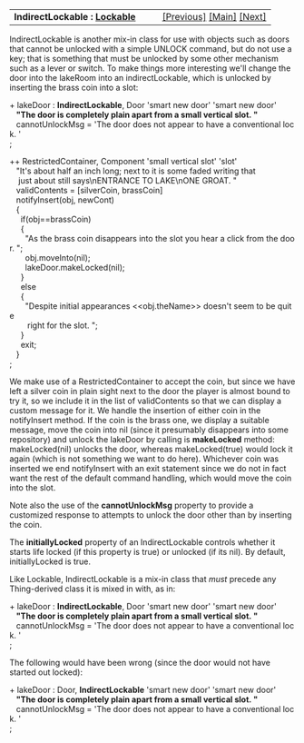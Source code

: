 <table width="100%" data-border="0" data-cellspacing="0"
data-cellpadding="3" data-bgcolor="#C0C0C0">
<colgroup>
<col style="width: 50%" />
<col style="width: 50%" />
</colgroup>
<tbody>
<tr>
<td style="text-align: left;"><strong>IndirectLockable : <a
href="lockable.htm">Lockable</a><br />
</strong></td>
<td style="text-align: right;"><a href="lockable.htm">[Previous]</a> <a
href="generalintroduction.htm">[Main]</a> <a
href="keyedcontainer.htm">[Next]</a></td>
</tr>
</tbody>
</table>

  
IndirectLockable is another mix-in class for use with objects such as
doors that cannot be unlocked with a simple UNLOCK command, but do not
use a key; that is something that must be unlocked by some other
mechanism such as a lever or switch. To make things more interesting
we'll change the door into the lakeRoom into an indirectLockable, which
is unlocked by inserting the brass coin into a slot:  
  
+ lakeDoor : **IndirectLockable**, Door 'smart new door' 'smart new door'  
   **"The door is completely plain apart from a small vertical slot. "**  
   cannotUnlockMsg = 'The door does not appear to have a conventional lock. '  
;  
  
++ RestrictedContainer, Component 'small vertical slot' 'slot'  
   "It's about half an inch long; next to it is some faded writing that  
    just about still says\nENTRANCE TO LAKE\nONE GROAT. "  
   validContents = \[silverCoin, brassCoin\]  
   notifyInsert(obj, newCont)  
   {  
     if(obj==brassCoin)  
     {  
       "As the brass coin disappears into the slot you hear a click from the door. ";  
       obj.moveInto(nil);  
       lakeDoor.makeLocked(nil);  
     }  
     else  
     {  
       "Despite initial appearances \<\<obj.theName\>\> doesn't seem to be quite  
        right for the slot. ";         
     }  
     exit;  
   }  
;  
  
We make use of a RestrictedContainer to accept the coin, but since we
have left a silver coin in plain sight next to the door the player is
almost bound to try it, so we include it in the list of validContents so
that we can display a custom message for it. We handle the insertion of
either coin in the notifyInsert method. If the coin is the brass one, we
display a suitable message, move the coin into nil (since it presumably
disappears into some repository) and unlock the lakeDoor by calling is
**makeLocked** method: makeLocked(nil) unlocks the door, whereas
makeLocked(true) would lock it again (which is not something we want to
do here). Whichever coin was inserted we end notifyInsert with an exit
statement since we do not in fact want the rest of the default command
handling, which would move the coin into the slot.  
  
Note also the use of the **cannotUnlockMsg** property to provide a
customized response to attempts to unlock the door other than by
inserting the coin.  
  
The **initiallyLocked** property of an IndirectLockable controls whether
it starts life locked (if this property is true) or unlocked (if its
nil). By default, initiallyLocked is true.  
  
Like Lockable, IndirectLockable is a mix-in class that *must* precede
any Thing-derived class it is mixed in with, as in:  
  
+ lakeDoor : **IndirectLockable**, Door 'smart new door' 'smart new door'  
   **"The door is completely plain apart from a small vertical slot. "**  
   cannotUnlockMsg = 'The door does not appear to have a conventional lock. '  
;  
  
The following would have been wrong (since the door would not have
started out locked):  
  
+ lakeDoor : Door, **IndirectLockable** 'smart new door' 'smart new door'  
   **"The door is completely plain apart from a small vertical slot. "**  
   cannotUnlockMsg = 'The door does not appear to have a conventional lock. '  
;  
  
  
